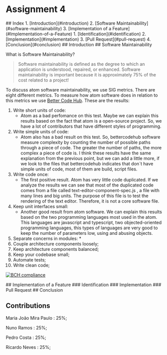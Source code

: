 # Assignment 4

<a name="index"/>
## Index
1. [Introduction](#introduction)
2. [Software Maintainability](#software-maintainability)
3. [Implementation of a Feature](#Implementation-of-a-Feature)
  1. [Identification](#identification)
  2. [Implementation](#implementation)
  3. [Pull Request](#pull-request)
4. [Conclusion](#conclusion)

<a name="introduction"/>
## Introduction

<a name="software-maintainability"/>
## Software Maintainability

What is Software Maintainability?
>Software maintainability is defined as the degree to which an application is understood, repaired, or enhanced. Software maintainability is important because it is approximately 75% of the cost related to a project!

To discuss atom software maintainability, we use SIG metrics. There are eight different metrics. To measure how atom software does in relation to this metrics we use [Better Code Hub](https://bettercodehub.com). These are the results:
1. Write short units of code:
   * Atom as a bad perfomance on this test. Maybe we can explain this results based on the fact that atom is a open-source project. So, we have a lot of contributors that have different styles of programming.
2. Write simple units of code:
   * Atom also has a bad result on this test. So, bettercodehub software measure complexity by counting the number of possible paths through a piece of code. The greater the number of paths, the more complex a piece of code is.  I think these results have the same explanation from the previous point, but we can add a little more, if we look to the files that bettercodehub indicates that don´t have simple units of code, most of them are build, script files.
3. Write code once:
   * The first positive result. Atom has very little code duplicated. If we analyze the results we can see that most of the duplicated code comes from a file called text-editor-component-spec.js , a file with many lines and big units. The purpose of this file is to test the rendering of the text editor. Therefore, it is not a core software file.
4. Keep unit interfaces small:
   * Another good result from atom software. We can explain this results based on the two programming languages ​​most used in the atom. This languages are javascript and typescript, two objected-oriented programming languages, this types of languages are very good to keep the number of parameters low, using and abusing objects.
5. Separate concerns in modules:
   *
6. Couple architecture components loosely;
7. Keep architecture components balanced;
8. Keep your codebase small;
9. Automate tests;
10. Write clean code;


[![BCH compliance](https://bettercodehub.com/edge/badge/pedro-c/atom)](https://bettercodehub.com)

<a name="Implementation-of-a-Feature"/>
## Implementation of a Feature

<a name="identification"/>
### Identification

<a name="implementation"/>
### Implementation

<a name="pull-request"/>
### Pull Request

<a name="conclusion"/>
## Conclusion


## Contributions

  Maria João Mira Paulo : 25%;

  Nuno Ramos : 25%;

  Pedro Costa : 25%;

  Ricardo Neves : 25%;
